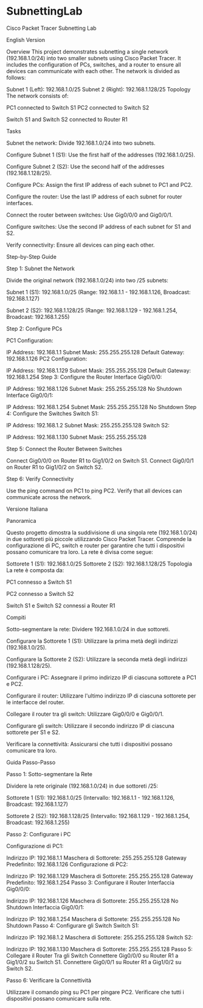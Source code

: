 # SubnettingLab


Cisco Packet Tracer Subnetting Lab

English Version

Overview
This project demonstrates subnetting a single network (192.168.1.0/24) into two smaller subnets using Cisco Packet Tracer. It includes the configuration of PCs, switches, and a router to ensure all devices can communicate with each other. The network is divided as follows:

Subnet 1 (Left): 192.168.1.0/25
Subnet 2 (Right): 192.168.1.128/25
Topology
The network consists of:

PC1 connected to Switch S1
PC2 connected to Switch S2

Switch S1 and Switch S2 connected to Router R1

Tasks

Subnet the network: Divide 192.168.1.0/24 into two subnets.

Configure Subnet 1 (S1): Use the first half of the addresses (192.168.1.0/25).

Configure Subnet 2 (S2): Use the second half of the addresses (192.168.1.128/25).

Configure PCs: Assign the first IP address of each subnet to PC1 and PC2.

Configure the router: Use the last IP address of each subnet for router interfaces.

Connect the router between switches: Use Gig0/0/0 and Gig0/0/1.

Configure switches: Use the second IP address of each subnet for S1 and S2.

Verify connectivity: Ensure all devices can ping each other.

Step-by-Step Guide

Step 1: Subnet the Network

Divide the original network (192.168.1.0/24) into two /25 subnets:

Subnet 1 (S1): 192.168.1.0/25 (Range: 192.168.1.1 - 192.168.1.126, Broadcast: 192.168.1.127)

Subnet 2 (S2): 192.168.1.128/25 (Range: 192.168.1.129 - 192.168.1.254, Broadcast: 192.168.1.255)

Step 2: Configure PCs

PC1 Configuration:

IP Address: 192.168.1.1
Subnet Mask: 255.255.255.128
Default Gateway: 192.168.1.126
PC2 Configuration:

IP Address: 192.168.1.129
Subnet Mask: 255.255.255.128
Default Gateway: 192.168.1.254
Step 3: Configure the Router
Interface Gig0/0/0:

IP Address: 192.168.1.126
Subnet Mask: 255.255.255.128
No Shutdown
Interface Gig0/0/1:

IP Address: 192.168.1.254
Subnet Mask: 255.255.255.128
No Shutdown
Step 4: Configure the Switches
Switch S1:

IP Address: 192.168.1.2
Subnet Mask: 255.255.255.128
Switch S2:

IP Address: 192.168.1.130
Subnet Mask: 255.255.255.128

Step 5: Connect the Router Between Switches

Connect Gig0/0/0 on Router R1 to Gig1/0/2 on Switch S1.
Connect Gig0/0/1 on Router R1 to Gig1/0/2 on Switch S2.

Step 6: Verify Connectivity

Use the ping command on PC1 to ping PC2.
Verify that all devices can communicate across the network.

Versione Italiana

Panoramica

Questo progetto dimostra la suddivisione di una singola rete (192.168.1.0/24) in due sottoreti più piccole utilizzando Cisco Packet Tracer. Comprende la configurazione di PC, switch e router per garantire che tutti i dispositivi possano comunicare tra loro. La rete è divisa come segue:

Sottorete 1 (S1): 192.168.1.0/25
Sottorete 2 (S2): 192.168.1.128/25
Topologia
La rete è composta da:

PC1 connesso a Switch S1

PC2 connesso a Switch S2

Switch S1 e Switch S2 connessi a Router R1

Compiti

Sotto-segmentare la rete: Dividere 192.168.1.0/24 in due sottoreti.

Configurare la Sottorete 1 (S1): Utilizzare la prima metà degli indirizzi (192.168.1.0/25).

Configurare la Sottorete 2 (S2): Utilizzare la seconda metà degli indirizzi (192.168.1.128/25).

Configurare i PC: Assegnare il primo indirizzo IP di ciascuna sottorete a PC1 e PC2.

Configurare il router: Utilizzare l'ultimo indirizzo IP di ciascuna sottorete per le interfacce del router.

Collegare il router tra gli switch: Utilizzare Gig0/0/0 e Gig0/0/1.

Configurare gli switch: Utilizzare il secondo indirizzo IP di ciascuna sottorete per S1 e S2.

Verificare la connettività: Assicurarsi che tutti i dispositivi possano comunicare tra loro.

Guida Passo-Passo

Passo 1: Sotto-segmentare la Rete

Dividere la rete originale (192.168.1.0/24) in due sottoreti /25:

Sottorete 1 (S1): 192.168.1.0/25 (Intervallo: 192.168.1.1 - 192.168.1.126, Broadcast: 192.168.1.127)

Sottorete 2 (S2): 192.168.1.128/25 (Intervallo: 192.168.1.129 - 192.168.1.254, Broadcast: 192.168.1.255)

Passo 2: Configurare i PC

Configurazione di PC1:

Indirizzo IP: 192.168.1.1
Maschera di Sottorete: 255.255.255.128
Gateway Predefinito: 192.168.1.126
Configurazione di PC2:

Indirizzo IP: 192.168.1.129
Maschera di Sottorete: 255.255.255.128
Gateway Predefinito: 192.168.1.254
Passo 3: Configurare il Router
Interfaccia Gig0/0/0:

Indirizzo IP: 192.168.1.126
Maschera di Sottorete: 255.255.255.128
No Shutdown
Interfaccia Gig0/0/1:

Indirizzo IP: 192.168.1.254
Maschera di Sottorete: 255.255.255.128
No Shutdown
Passo 4: Configurare gli Switch
Switch S1:

Indirizzo IP: 192.168.1.2
Maschera di Sottorete: 255.255.255.128
Switch S2:

Indirizzo IP: 192.168.1.130
Maschera di Sottorete: 255.255.255.128
Passo 5: Collegare il Router Tra gli Switch
Connettere Gig0/0/0 su Router R1 a Gig1/0/2 su Switch S1.
Connettere Gig0/0/1 su Router R1 a Gig1/0/2 su Switch S2.

Passo 6: Verificare la Connettività

Utilizzare il comando ping su PC1 per pingare PC2.
Verificare che tutti i dispositivi possano comunicare sulla rete.
